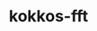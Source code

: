 ---
title: "kokkos-fft"
layout: cache
categories: [package, develop]
meta: {"compilers": ["cce@18.0.0", "cce@20.0.0", "gcc@11.4.0"], "num_specs": 55, "num_specs_by_stack": {"e4s": 21, "e4s-neoverse-v2": 14, "e4s-rocm-external": 14, "root": 55}, "oss": ["rhel8", "ubuntu22.04"], "platforms": ["linux"], "stacks": ["e4s", "e4s-neoverse-v2", "e4s-rocm-external", "root"], "targets": ["neoverse_v2", "x86_64_v3"], "versions": ["0.4.0"]}
spec_details: [{"compiler": "gcc@11.4.0", "hash": "2pinxckrgqqekmp6lvlybb5gltpaabdr", "os": "ubuntu22.04", "platform": "linux", "size": "-", "stacks": ["e4s", "root"], "target": "x86_64_v3", "variants": ["build_system=cmake", "build_type=Release", "device_backend=none", "generator=make", "host_backend:=fftw-openmp", "~ipo", "+tests"], "versions": ["0.4.0"]}, {"compiler": "gcc@11.4.0", "hash": "3r7mz4pxv6gczxogjs7mtspyuevfkhee", "os": "ubuntu22.04", "platform": "linux", "size": "-", "stacks": ["e4s", "root"], "target": "x86_64_v3", "variants": ["build_system=cmake", "build_type=Release", "device_backend=none", "generator=make", "host_backend:=fftw-openmp", "~ipo", "+tests"], "versions": ["0.4.0"]}, {"compiler": "gcc@11.4.0", "hash": "4hpiyqiu7eju4y56kbptg3jb7pms23ti", "os": "ubuntu22.04", "platform": "linux", "size": "-", "stacks": ["e4s", "root"], "target": "x86_64_v3", "variants": ["build_system=cmake", "build_type=Release", "device_backend=cufft", "generator=make", "host_backend:=fftw-serial", "~ipo", "+tests"], "versions": ["0.4.0"]}, {"compiler": "gcc@11.4.0", "hash": "4qxlzqega2jv2pqfjebtnm77dsca2d47", "os": "ubuntu22.04", "platform": "linux", "size": "-", "stacks": ["e4s-rocm-external", "root"], "target": "x86_64_v3", "variants": ["build_system=cmake", "build_type=Release", "device_backend=hipfft", "generator=make", "host_backend:=fftw-serial", "~ipo", "+tests"], "versions": ["0.4.0"]}, {"compiler": "cce@20.0.0", "hash": "4ufhb6nqqu2aslkxe7yi53n2sbl6re32", "os": "rhel8", "platform": "linux", "size": "-", "stacks": ["root"], "target": "x86_64_v3", "variants": ["build_system=cmake", "build_type=Release", "device_backend=none", "generator=make", "host_backend:=fftw-openmp", "~ipo", "+tests"], "versions": ["0.4.0"]}, {"compiler": "gcc@11.4.0", "hash": "4uk3vtmoez6uldhynlk7bt6fy44gnjsd", "os": "ubuntu22.04", "platform": "linux", "size": "-", "stacks": ["e4s-rocm-external", "root"], "target": "x86_64_v3", "variants": ["build_system=cmake", "build_type=Release", "device_backend=hipfft", "generator=make", "host_backend:=fftw-serial", "~ipo", "+tests"], "versions": ["0.4.0"]}, {"compiler": "gcc@11.4.0", "hash": "5cscxmpgrecylbv2vaj2k4fkgodsm66n", "os": "ubuntu22.04", "platform": "linux", "size": "-", "stacks": ["e4s-rocm-external", "root"], "target": "x86_64_v3", "variants": ["build_system=cmake", "build_type=Release", "device_backend=hipfft", "generator=make", "host_backend:=fftw-serial", "~ipo", "+tests"], "versions": ["0.4.0"]}, {"compiler": "gcc@11.4.0", "hash": "5tzxotp2zc3l6qplb7di3fmxxx5phkeo", "os": "ubuntu22.04", "platform": "linux", "size": "-", "stacks": ["e4s-neoverse-v2", "root"], "target": "neoverse_v2", "variants": ["build_system=cmake", "build_type=Release", "device_backend=none", "generator=make", "host_backend:=fftw-openmp", "~ipo", "+tests"], "versions": ["0.4.0"]}, {"compiler": "gcc@11.4.0", "hash": "7ygwpv6nalb4ingkm4jjhvfeiqsqfemo", "os": "ubuntu22.04", "platform": "linux", "size": "-", "stacks": ["e4s", "root"], "target": "x86_64_v3", "variants": ["build_system=cmake", "build_type=Release", "device_backend=cufft", "generator=make", "host_backend:=fftw-serial", "~ipo", "+tests"], "versions": ["0.4.0"]}, {"compiler": "gcc@11.4.0", "hash": "akogzkk64s6xnxz5h4fiyrfdnqty5bfb", "os": "ubuntu22.04", "platform": "linux", "size": "-", "stacks": ["e4s", "root"], "target": "x86_64_v3", "variants": ["build_system=cmake", "build_type=Release", "device_backend=cufft", "generator=make", "host_backend:=fftw-serial", "~ipo", "+tests"], "versions": ["0.4.0"]}, {"compiler": "gcc@11.4.0", "hash": "am64yvyxutbxtrrp7lh7cfzrx6av6p2m", "os": "ubuntu22.04", "platform": "linux", "size": "-", "stacks": ["e4s-neoverse-v2", "root"], "target": "neoverse_v2", "variants": ["build_system=cmake", "build_type=Release", "device_backend=cufft", "generator=make", "host_backend:=fftw-serial", "~ipo", "+tests"], "versions": ["0.4.0"]}, {"compiler": "gcc@11.4.0", "hash": "bxfgbonedtrmaqrs2txw2thb4mwcnpks", "os": "ubuntu22.04", "platform": "linux", "size": "-", "stacks": ["e4s-rocm-external", "root"], "target": "x86_64_v3", "variants": ["build_system=cmake", "build_type=Release", "device_backend=hipfft", "generator=make", "host_backend:=fftw-serial", "~ipo", "+tests"], "versions": ["0.4.0"]}, {"compiler": "gcc@11.4.0", "hash": "cezg2zu3mrhjxrokvucopnkl7hyqgtr3", "os": "ubuntu22.04", "platform": "linux", "size": "-", "stacks": ["e4s", "root"], "target": "x86_64_v3", "variants": ["build_system=cmake", "build_type=Release", "device_backend=cufft", "generator=make", "host_backend:=fftw-serial", "~ipo", "+tests"], "versions": ["0.4.0"]}, {"compiler": "cce@18.0.0", "hash": "dcazy6mxh4gkzhszunnu5wi3k54bht5h", "os": "rhel8", "platform": "linux", "size": "-", "stacks": ["root"], "target": "x86_64_v3", "variants": ["build_system=cmake", "build_type=Release", "device_backend=none", "generator=make", "host_backend:=fftw-openmp", "~ipo", "+tests"], "versions": ["0.4.0"]}, {"compiler": "cce@20.0.0", "hash": "dr6w7gsfefvapg5gibkeercuhvkh7d7q", "os": "rhel8", "platform": "linux", "size": "-", "stacks": ["root"], "target": "x86_64_v3", "variants": ["build_system=cmake", "build_type=Release", "device_backend=none", "generator=make", "host_backend:=fftw-openmp", "~ipo", "+tests"], "versions": ["0.4.0"]}, {"compiler": "gcc@11.4.0", "hash": "e2ybnrmx6w5t36ow6rqimfqwqbts3skp", "os": "ubuntu22.04", "platform": "linux", "size": "-", "stacks": ["e4s", "root"], "target": "x86_64_v3", "variants": ["build_system=cmake", "build_type=Release", "device_backend=none", "generator=make", "host_backend:=fftw-openmp", "~ipo", "+tests"], "versions": ["0.4.0"]}, {"compiler": "gcc@11.4.0", "hash": "fimmmscjcfgottouyd7ft6mi65beem67", "os": "ubuntu22.04", "platform": "linux", "size": "-", "stacks": ["e4s", "root"], "target": "x86_64_v3", "variants": ["build_system=cmake", "build_type=Release", "device_backend=cufft", "generator=make", "host_backend:=fftw-serial", "~ipo", "+tests"], "versions": ["0.4.0"]}, {"compiler": "gcc@11.4.0", "hash": "g4k74c6w5k7chznmwa73uwj5iskc437p", "os": "ubuntu22.04", "platform": "linux", "size": "-", "stacks": ["e4s", "root"], "target": "x86_64_v3", "variants": ["build_system=cmake", "build_type=Release", "device_backend=none", "generator=make", "host_backend:=fftw-openmp", "~ipo", "+tests"], "versions": ["0.4.0"]}, {"compiler": "gcc@11.4.0", "hash": "gvafijw5fce6x6yljol7jubpf5xwuzfo", "os": "ubuntu22.04", "platform": "linux", "size": "-", "stacks": ["e4s-rocm-external", "root"], "target": "x86_64_v3", "variants": ["build_system=cmake", "build_type=Release", "device_backend=hipfft", "generator=make", "host_backend:=fftw-serial", "~ipo", "+tests"], "versions": ["0.4.0"]}, {"compiler": "cce@18.0.0", "hash": "ityub2znyyytuctcyzty2ttnmn7dcywc", "os": "rhel8", "platform": "linux", "size": "-", "stacks": ["root"], "target": "x86_64_v3", "variants": ["build_system=cmake", "build_type=Release", "device_backend=none", "generator=make", "host_backend:=fftw-openmp", "~ipo", "+tests"], "versions": ["0.4.0"]}, {"compiler": "gcc@11.4.0", "hash": "jhn3e22gwiocnsjxntlcjo4a3fogdesr", "os": "ubuntu22.04", "platform": "linux", "size": "-", "stacks": ["e4s-neoverse-v2", "root"], "target": "neoverse_v2", "variants": ["build_system=cmake", "build_type=Release", "device_backend=cufft", "generator=make", "host_backend:=fftw-serial", "~ipo", "+tests"], "versions": ["0.4.0"]}, {"compiler": "gcc@11.4.0", "hash": "ksbga5nodenu24we7lbpyd4ijdw7mrvh", "os": "ubuntu22.04", "platform": "linux", "size": "-", "stacks": ["e4s-rocm-external", "root"], "target": "x86_64_v3", "variants": ["build_system=cmake", "build_type=Release", "device_backend=hipfft", "generator=make", "host_backend:=fftw-serial", "~ipo", "+tests"], "versions": ["0.4.0"]}, {"compiler": "gcc@11.4.0", "hash": "ksincwmxhpe7dztb5xnfbur75kjrvwhn", "os": "ubuntu22.04", "platform": "linux", "size": "-", "stacks": ["e4s-neoverse-v2", "root"], "target": "neoverse_v2", "variants": ["build_system=cmake", "build_type=Release", "device_backend=cufft", "generator=make", "host_backend:=fftw-serial", "~ipo", "+tests"], "versions": ["0.4.0"]}, {"compiler": "gcc@11.4.0", "hash": "lvvlr4sd4ib7gj33uueftbyhgpdyhczy", "os": "ubuntu22.04", "platform": "linux", "size": "-", "stacks": ["e4s", "root"], "target": "x86_64_v3", "variants": ["build_system=cmake", "build_type=Release", "device_backend=none", "generator=make", "host_backend:=fftw-openmp", "~ipo", "+tests"], "versions": ["0.4.0"]}, {"compiler": "gcc@11.4.0", "hash": "lya5dq5tbatiqgxno5tl5tt2xcqry4qx", "os": "ubuntu22.04", "platform": "linux", "size": "-", "stacks": ["e4s", "root"], "target": "x86_64_v3", "variants": ["build_system=cmake", "build_type=Release", "device_backend=cufft", "generator=make", "host_backend:=fftw-serial", "~ipo", "+tests"], "versions": ["0.4.0"]}, {"compiler": "gcc@11.4.0", "hash": "mep6jeb5dj2rpzf555xk3okbbh4hggn6", "os": "ubuntu22.04", "platform": "linux", "size": "-", "stacks": ["e4s", "root"], "target": "x86_64_v3", "variants": ["build_system=cmake", "build_type=Release", "device_backend=none", "generator=make", "host_backend:=fftw-openmp", "~ipo", "+tests"], "versions": ["0.4.0"]}, {"compiler": "gcc@11.4.0", "hash": "mgog35jdqmsccyajsqda3ligq6sl3wpr", "os": "ubuntu22.04", "platform": "linux", "size": "-", "stacks": ["e4s-rocm-external", "root"], "target": "x86_64_v3", "variants": ["build_system=cmake", "build_type=Release", "device_backend=hipfft", "generator=make", "host_backend:=fftw-serial", "~ipo", "+tests"], "versions": ["0.4.0"]}, {"compiler": "gcc@11.4.0", "hash": "mzopigri2eyi5yxbktpmmkci33w43q2r", "os": "ubuntu22.04", "platform": "linux", "size": "-", "stacks": ["e4s", "root"], "target": "x86_64_v3", "variants": ["build_system=cmake", "build_type=Release", "device_backend=cufft", "generator=make", "host_backend:=fftw-serial", "~ipo", "+tests"], "versions": ["0.4.0"]}, {"compiler": "gcc@11.4.0", "hash": "npgglbb4ykax5d2ep35qhqcznfgcpzr3", "os": "ubuntu22.04", "platform": "linux", "size": "-", "stacks": ["e4s-neoverse-v2", "root"], "target": "neoverse_v2", "variants": ["build_system=cmake", "build_type=Release", "device_backend=none", "generator=make", "host_backend:=fftw-openmp", "~ipo", "+tests"], "versions": ["0.4.0"]}, {"compiler": "gcc@11.4.0", "hash": "o3nrywmu2n4vpsqrozsq2phwrfknwjq3", "os": "ubuntu22.04", "platform": "linux", "size": "-", "stacks": ["e4s", "root"], "target": "x86_64_v3", "variants": ["build_system=cmake", "build_type=Release", "device_backend=cufft", "generator=make", "host_backend:=fftw-serial", "~ipo", "+tests"], "versions": ["0.4.0"]}, {"compiler": "gcc@11.4.0", "hash": "oy52ilcq7jwoxjqhhp5u72iolwqefnhi", "os": "ubuntu22.04", "platform": "linux", "size": "-", "stacks": ["e4s-rocm-external", "root"], "target": "x86_64_v3", "variants": ["build_system=cmake", "build_type=Release", "device_backend=hipfft", "generator=make", "host_backend:=fftw-serial", "~ipo", "+tests"], "versions": ["0.4.0"]}, {"compiler": "gcc@11.4.0", "hash": "p54vf3dmdz3yhu25adiodbflvrt5qsal", "os": "ubuntu22.04", "platform": "linux", "size": "-", "stacks": ["e4s-rocm-external", "root"], "target": "x86_64_v3", "variants": ["build_system=cmake", "build_type=Release", "device_backend=hipfft", "generator=make", "host_backend:=fftw-serial", "~ipo", "+tests"], "versions": ["0.4.0"]}, {"compiler": "cce@18.0.0", "hash": "qlvcd37kfc2kpxehtef52ud7gw3vksz2", "os": "rhel8", "platform": "linux", "size": "-", "stacks": ["root"], "target": "x86_64_v3", "variants": ["build_system=cmake", "build_type=Release", "device_backend=none", "generator=make", "host_backend:=fftw-openmp", "~ipo", "+tests"], "versions": ["0.4.0"]}, {"compiler": "gcc@11.4.0", "hash": "r3khv2uwulf75gfmepe6fhz4c3lodrba", "os": "ubuntu22.04", "platform": "linux", "size": "-", "stacks": ["e4s", "root"], "target": "x86_64_v3", "variants": ["build_system=cmake", "build_type=Release", "device_backend=cufft", "generator=make", "host_backend:=fftw-serial", "~ipo", "+tests"], "versions": ["0.4.0"]}, {"compiler": "gcc@11.4.0", "hash": "r67y7hzv2gsoqaodsxyqtigg4xifz3ol", "os": "ubuntu22.04", "platform": "linux", "size": "-", "stacks": ["e4s-rocm-external", "root"], "target": "x86_64_v3", "variants": ["build_system=cmake", "build_type=Release", "device_backend=hipfft", "generator=make", "host_backend:=fftw-serial", "~ipo", "+tests"], "versions": ["0.4.0"]}, {"compiler": "cce@18.0.0", "hash": "rcj4zqnfg4vt2t3h74mlh2l4zxnfliri", "os": "rhel8", "platform": "linux", "size": "-", "stacks": ["root"], "target": "x86_64_v3", "variants": ["build_system=cmake", "build_type=Release", "device_backend=none", "generator=make", "host_backend:=fftw-openmp", "~ipo", "+tests"], "versions": ["0.4.0"]}, {"compiler": "gcc@11.4.0", "hash": "scp5bptvhnl5lpyux4esa2mgk2id6gcw", "os": "ubuntu22.04", "platform": "linux", "size": "-", "stacks": ["e4s-neoverse-v2", "root"], "target": "neoverse_v2", "variants": ["build_system=cmake", "build_type=Release", "device_backend=none", "generator=make", "host_backend:=fftw-openmp", "~ipo", "+tests"], "versions": ["0.4.0"]}, {"compiler": "gcc@11.4.0", "hash": "sh4awrr6iarq3zd5ylny6qynmmxsgtsm", "os": "ubuntu22.04", "platform": "linux", "size": "-", "stacks": ["e4s-rocm-external", "root"], "target": "x86_64_v3", "variants": ["build_system=cmake", "build_type=Release", "device_backend=hipfft", "generator=make", "host_backend:=fftw-serial", "~ipo", "+tests"], "versions": ["0.4.0"]}, {"compiler": "gcc@11.4.0", "hash": "srtzwen73g42ja7s2yjkpso6ln52r3xp", "os": "ubuntu22.04", "platform": "linux", "size": "-", "stacks": ["e4s", "root"], "target": "x86_64_v3", "variants": ["build_system=cmake", "build_type=Release", "device_backend=cufft", "generator=make", "host_backend:=fftw-serial", "~ipo", "+tests"], "versions": ["0.4.0"]}, {"compiler": "gcc@11.4.0", "hash": "t3zqcepcc2el77s3zu4i4sbdhlg34cti", "os": "ubuntu22.04", "platform": "linux", "size": "-", "stacks": ["e4s", "root"], "target": "x86_64_v3", "variants": ["build_system=cmake", "build_type=Release", "device_backend=cufft", "generator=make", "host_backend:=fftw-serial", "~ipo", "+tests"], "versions": ["0.4.0"]}, {"compiler": "gcc@11.4.0", "hash": "t6cxw72f4yygkkpzv2iijdqjn5umeqpq", "os": "ubuntu22.04", "platform": "linux", "size": "-", "stacks": ["e4s", "root"], "target": "x86_64_v3", "variants": ["build_system=cmake", "build_type=Release", "device_backend=cufft", "generator=make", "host_backend:=fftw-serial", "~ipo", "+tests"], "versions": ["0.4.0"]}, {"compiler": "gcc@11.4.0", "hash": "u3elvxhqga7xrei2lgll2zvhezeo3b2a", "os": "ubuntu22.04", "platform": "linux", "size": "-", "stacks": ["e4s-rocm-external", "root"], "target": "x86_64_v3", "variants": ["build_system=cmake", "build_type=Release", "device_backend=hipfft", "generator=make", "host_backend:=fftw-serial", "~ipo", "+tests"], "versions": ["0.4.0"]}, {"compiler": "gcc@11.4.0", "hash": "u3xp7ax4sphnimj6wnpudzwhnpgncel4", "os": "ubuntu22.04", "platform": "linux", "size": "-", "stacks": ["e4s-neoverse-v2", "root"], "target": "neoverse_v2", "variants": ["build_system=cmake", "build_type=Release", "device_backend=cufft", "generator=make", "host_backend:=fftw-serial", "~ipo", "+tests"], "versions": ["0.4.0"]}, {"compiler": "gcc@11.4.0", "hash": "vcyvgctfhceeezrzgol5vqerij6vcpws", "os": "ubuntu22.04", "platform": "linux", "size": "-", "stacks": ["e4s-neoverse-v2", "root"], "target": "neoverse_v2", "variants": ["build_system=cmake", "build_type=Release", "device_backend=none", "generator=make", "host_backend:=fftw-openmp", "~ipo", "+tests"], "versions": ["0.4.0"]}, {"compiler": "gcc@11.4.0", "hash": "whaz2ckey4lndfx6vazk5ziqxtsdc6gh", "os": "ubuntu22.04", "platform": "linux", "size": "-", "stacks": ["e4s-neoverse-v2", "root"], "target": "neoverse_v2", "variants": ["build_system=cmake", "build_type=Release", "device_backend=cufft", "generator=make", "host_backend:=fftw-serial", "~ipo", "+tests"], "versions": ["0.4.0"]}, {"compiler": "gcc@11.4.0", "hash": "wp5vc437titzfvurly7w4vk6pc3r3tf7", "os": "ubuntu22.04", "platform": "linux", "size": "-", "stacks": ["e4s-neoverse-v2", "root"], "target": "neoverse_v2", "variants": ["build_system=cmake", "build_type=Release", "device_backend=none", "generator=make", "host_backend:=fftw-openmp", "~ipo", "+tests"], "versions": ["0.4.0"]}, {"compiler": "gcc@11.4.0", "hash": "wqpwg7gopjo36r6tfsqwz2jalse5h3tr", "os": "ubuntu22.04", "platform": "linux", "size": "-", "stacks": ["e4s", "root"], "target": "x86_64_v3", "variants": ["build_system=cmake", "build_type=Release", "device_backend=cufft", "generator=make", "host_backend:=fftw-serial", "~ipo", "+tests"], "versions": ["0.4.0"]}, {"compiler": "gcc@11.4.0", "hash": "xhp77uhfh7ky456agxahrhhj5g2huh77", "os": "ubuntu22.04", "platform": "linux", "size": "-", "stacks": ["e4s", "root"], "target": "x86_64_v3", "variants": ["build_system=cmake", "build_type=Release", "device_backend=none", "generator=make", "host_backend:=fftw-openmp", "~ipo", "+tests"], "versions": ["0.4.0"]}, {"compiler": "gcc@11.4.0", "hash": "xmr4f635zqt3p6q6zmwpnr52hi4j5if4", "os": "ubuntu22.04", "platform": "linux", "size": "-", "stacks": ["e4s-neoverse-v2", "root"], "target": "neoverse_v2", "variants": ["build_system=cmake", "build_type=Release", "device_backend=cufft", "generator=make", "host_backend:=fftw-serial", "~ipo", "+tests"], "versions": ["0.4.0"]}, {"compiler": "gcc@11.4.0", "hash": "xwpzultqyr45xkd5nmbndqscc7fohkxg", "os": "ubuntu22.04", "platform": "linux", "size": "-", "stacks": ["e4s", "root"], "target": "x86_64_v3", "variants": ["build_system=cmake", "build_type=Release", "device_backend=cufft", "generator=make", "host_backend:=fftw-serial", "~ipo", "+tests"], "versions": ["0.4.0"]}, {"compiler": "gcc@11.4.0", "hash": "ypu6xf5e5amssdqstvtanrz4cn22deqy", "os": "ubuntu22.04", "platform": "linux", "size": "-", "stacks": ["e4s-rocm-external", "root"], "target": "x86_64_v3", "variants": ["build_system=cmake", "build_type=Release", "device_backend=hipfft", "generator=make", "host_backend:=fftw-serial", "~ipo", "+tests"], "versions": ["0.4.0"]}, {"compiler": "gcc@11.4.0", "hash": "yzqhtuofi6yqf5ddqo4dtt2cm7rvzitw", "os": "ubuntu22.04", "platform": "linux", "size": "-", "stacks": ["e4s-neoverse-v2", "root"], "target": "neoverse_v2", "variants": ["build_system=cmake", "build_type=Release", "device_backend=none", "generator=make", "host_backend:=fftw-openmp", "~ipo", "+tests"], "versions": ["0.4.0"]}, {"compiler": "gcc@11.4.0", "hash": "zeqoha4tt5i5cbha72hlqv5po7tzsex2", "os": "ubuntu22.04", "platform": "linux", "size": "-", "stacks": ["e4s-neoverse-v2", "root"], "target": "neoverse_v2", "variants": ["build_system=cmake", "build_type=Release", "device_backend=cufft", "generator=make", "host_backend:=fftw-serial", "~ipo", "+tests"], "versions": ["0.4.0"]}, {"compiler": "gcc@11.4.0", "hash": "zni2pznse3wrfstjw3iglhlwkrzkqgqz", "os": "ubuntu22.04", "platform": "linux", "size": "-", "stacks": ["e4s-neoverse-v2", "root"], "target": "neoverse_v2", "variants": ["build_system=cmake", "build_type=Release", "device_backend=none", "generator=make", "host_backend:=fftw-openmp", "~ipo", "+tests"], "versions": ["0.4.0"]}, {"compiler": "gcc@11.4.0", "hash": "ztlzu7pvbm3kt2cqrk7ed2k3c4vwderh", "os": "ubuntu22.04", "platform": "linux", "size": "-", "stacks": ["e4s-rocm-external", "root"], "target": "x86_64_v3", "variants": ["build_system=cmake", "build_type=Release", "device_backend=hipfft", "generator=make", "host_backend:=fftw-serial", "~ipo", "+tests"], "versions": ["0.4.0"]}]
---